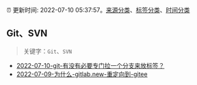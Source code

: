 :alarm_clock: 更新时间: 2022-07-10 05:37:57。[来源分类](../README.md)、[标签分类](../TAGS.md)、[时间分类](../TIMELINE.md)

## Git、SVN


> 关键字：`Git`、`SVN`



- [2022-07-10-git-有没有必要专门拉一个分支来放标签？](https://www.v2ex.com/t/865215) 
- [2022-07-09-为什么-gitlab.new-重定向到-gitee](https://www.v2ex.com/t/865197) 